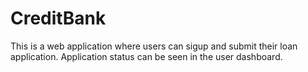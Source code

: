 # CreditBank

This is a web application where users can sigup and submit their loan application. Application status can be seen in the user dashboard.
